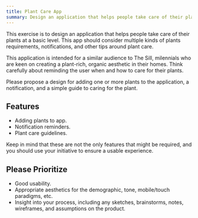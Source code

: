 ```yaml
---
title: Plant Care App
summary: Design an application that helps people take care of their plants at a basic level. This app should consider multiple kinds of plants requirements, notifications, and other tips around plant care.
---
```


This exercise is to design an application that helps people take care of their plants at a basic level. This app should consider multiple kinds of plants requirements, notifications, and other tips around plant care.

This application is intended for a similar audience to The Sill, milennials who are keen on creating a plant-rich, organic aesthetic in their homes. Think carefully about reminding the user when and how to care for their plants.

Please propose a design for adding one or more plants to the application, a notification, and a simple guide to caring for the plant.

## Features

* Adding plants to app.
* Notification reminders.
* Plant care guidelines.

Keep in mind that these are not the only features that might be required, and you should use your initiative to ensure a usable experience.

## Please Prioritize

* Good usability.
* Appropriate aesthetics for the demographic, tone, mobile/touch paradigms, etc.
* Insight into your process, including any sketches, brainstorms, notes, wireframes, and assumptions on the product.
